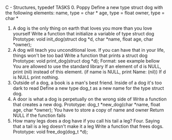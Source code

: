 C - Structures, typedef TASKS 0. Poppy Define a new type struct dog with the
following elements:
name, type = char *
age, type = float
owner, type = char *
1. A dog is the only thing on earth that loves you more than you love yourself
Write a function that initialize a variable of type struct dog
Prototype: void init_dog(struct dog *d, char *name, float age, char *owner);
1. A dog will teach you unconditional love. If you can have that in your life, things
won't be too bad Write a function that prints a struct dog
Prototype: void print_dog(struct dog *d);
Format: see example bellow
You are allowed to use the standard library
If an element of d is NULL, print (nil) instead of this element. (if name is NULL, print
Name: (nil))
If d is NULL print nothing.
1. Outside of a dog, a book is a man's best friend. Inside of a dog it's too dark to
read Define a new type dog_t as a new name for the type struct dog.
2. A door is what a dog is perpetually on the wrong side of Write a function that
creates a new dog.
Prototype: dog_t *new_dog(char *name, float age, char *owner);
You have to store a copy of name and owner
Return NULL if the function fails
1. How many legs does a dog have if you call his tail a leg? Four. Saying that a
tail is a leg doesn't make it a leg Write a function that frees dogs.
Prototype: void free_dog(dog_t *d);

